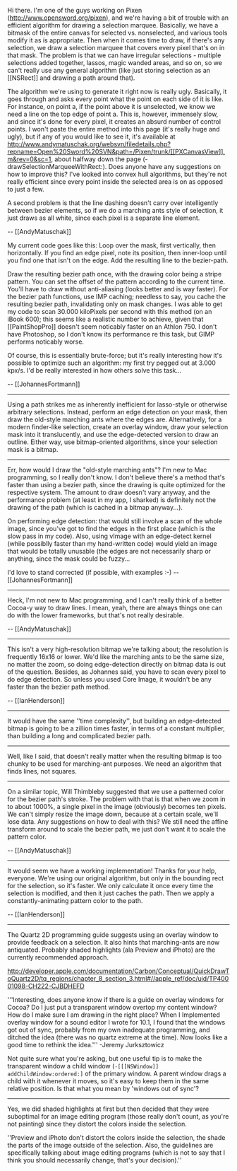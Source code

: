 

Hi there. I'm one of the guys working on Pixen (http://www.opensword.org/pixen), and we're having a bit of trouble with an efficient algorithm for drawing a selection marquee. Basically, we have a bitmask of the entire canvas for selected vs. nonselected, and various tools modify it as is appropriate. Then when it comes time to draw, if there's any selection, we draw a selection marquee that covers every pixel that's on in that mask. The problem is that we can have irregular selections - multiple selections added together, lassos, magic wanded areas, and so on, so we can't really use any general algorithm (like just storing selection as an [[NSRect]] and drawing a path around that).

The algorithm we're using to generate it right now is really ugly. Basically, it goes through and asks every point what the point on each side of it is like. For instance, on point a, if the point above it is unselected, we know we need a line on the top edge of point a. This is, however, immensely slow, and since it's done for every pixel, it creates an absurd number of control points. I won't paste the entire method into this page (it's really huge and ugly), but if any of you would like to see it, it's available at http://www.andymatuschak.org/websvn/filedetails.php?repname=Open%20Sword%20SVN&path=/Pixen/trunk/[[PXCanvasView]].m&rev=0&sc=1, about halfway down the page (- drawSelectionMarqueeWithRect:). Does anyone have any suggestions on how to improve this? I've looked into convex hull algorithms, but they're not really efficient since every point inside the selected area is on as opposed to just a few.

A second problem is that the line dashing doesn't carry over intelligently between bezier elements, so if we do a marching ants style of selection, it just draws as all white, since each pixel is a separate line element.

-- [[AndyMatuschak]]

My current code goes like this:
Loop over the mask, first vertically, then horizontally.
If you find an edge pixel, note its position, then inner-loop until you find one that isn't on the edge. Add the resulting line to the bezier-path.

Draw the resulting bezier path once, with the drawing color being a stripe pattern. You can set the offset of the pattern according to the current time.
You'll have to draw without anti-aliasing (looks better and is way faster).
For the bezier path functions, use IMP caching; needless to say, you cache the resulting bezier path, invalidating only on mask changes.
I was able to get my code to scan 30.000 kiloPixels per second with this method (on an iBook 600); this seems like a realistic number to achieve, given that [[PaintShopPro]] doesn't seem noticably faster on an Athlon 750.
I don't have Photoshop, so I don't know its performance re this task, but GIMP performs noticably worse.

Of course, this is essentially brute-force; but it's really interesting how it's possible to optimize such an algorithm: my first try pegged out at 3.000 kpx/s.
I'd be really interested in how others solve this task...

-- [[JohannesFortmann]]

----

Using a path strikes me as inherently inefficient for lasso-style or otherwise arbitrary selections. Instead, perform an edge detection on your mask, then draw the old-style marching ants where the edges are. Alternatively, for a modern finder-like selection, create an overlay window, draw your selection mask into it translucently, and use the edge-detected version to draw an outline. Either way, use bitmap-oriented algorithms, since your selection mask is a bitmap.

----

Err, how would I draw the "old-style marching ants"? I'm new to Mac programming, so I really don't know.
I don't believe there's a method that's faster than using a bezier path, since the drawing is quite optimized for the respective system. The amount to draw doesn't vary anyway, and the performance problem (at least in my app, I sharked) is definitely not the drawing of the path (which is cached in a bitmap anyway...).

On performing edge detection: that would still involve a scan of the whole image, since you've got to find the edges in the first place (which is the slow pass in my code). Also, using vImage with an edge-detect kernel (while possiblly faster than my hand-written code) would yield an image that would be totally unusable (the edges are not necessarily sharp or anything, since the mask could be fuzzy...

I'd love to stand corrected (if possible, with examples :-)
-- [[JohannesFortmann]]

----

Heck, I'm not new to Mac programming, and I can't really think of a better Cocoa-y way to draw lines. I mean, yeah, there are always things one can do with the lower frameworks, but that's not really desirable.

-- [[AndyMatuschak]]

----

This isn't a very high-resolution bitmap we're talking about; the resolution is frequently 16x16 or lower.  We'd like the marching ants to be the same size, no matter the zoom, so doing edge-detection directly on bitmap data is out of the question.  Besides, as Johannes said, you have to scan every pixel to do edge detection.  So unless you used Core Image, it wouldn't be any faster than the bezier path method.

-- [[IanHenderson]]

----

It would have the same ''time complexity'', but building an edge-detected bitmap is going to be a zillion times faster, in terms of a constant multiplier, than building a long and complicated bezier path.

----

Well, like I said, that doesn't really matter when the resulting bitmap is too chunky to be used for marching-ant purposes.  We need an algorithm that finds lines, not squares.

----

On a similar topic, Will Thimbleby suggested that we use a patterned color for the bezier path's stroke. The problem with that is that when we zoom in to about 1000%, a single pixel in the image (obviously) becomes ten pixels. We can't simply resize the image down, because at a certain scale, we'll lose data. Any suggestions on how to deal with this? We still need the affine transform around to scale the bezier path, we just don't want it to scale the pattern color.

-- [[AndyMatuschak]]

----

It would seem we have a working implementation!  Thanks for your help, everyone.  We're using our original algorithm, but only in the bounding rect for the selection, so it's faster.  We only calculate it once every time the selection is modified, and then it just caches the path.  Then we apply a constantly-animating pattern color to the path.

-- [[IanHenderson]]

----

The Quartz 2D programming guide suggests using an overlay window to provide feedback on a selection.  It also hints that marching-ants are now antiquated.  Probably shaded highlights (ala Preview and iPhoto) are the currently recommended approach.

http://developer.apple.com/documentation/Carbon/Conceptual/QuickDrawToQuartz2D/tq_regions/chapter_8_section_3.html#//apple_ref/doc/uid/TP40001098-CH222-CJBDHEFD

'''Interesting, does anyone know if there is a guide on overlay windows for Cocoa? Do I just put a transparent window overtop my content window? How do I make sure I am drawing in the right place? When I Implemented overlay window for a sound editor I wrote for 10.1, I found that the windows got out of sync, probably from my own inadequate programming, and ditched the idea (there was no quartz extreme at the time). Now looks like a good time to rethink the idea.''' -Jeremy Jurksztowicz

Not quite sure what you're asking, but one useful tip is to make the transparent window a child window (<code>-[[[NSWindow]] addChildWindow:ordered:]</code> of the primary window.  A parent window drags a child with it whenever it moves, so it's easy to keep them in the same relative position.  Is that what you mean by 'windows out of sync'?

----

Yes, we did shaded highlights at first but then decided that they were suboptimal for an image editing program (those really don't count, as you're not painting) since they distort the colors inside the selection.

''Preview and iPhoto don't distort the colors inside the selection, the shade the parts of the image outside of the selection.  Also, the guidelines are specifically talking about image editing programs (which is not to say that I think you should necessarily change, that's your decision).''
